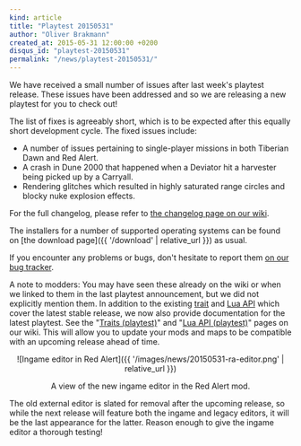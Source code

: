 ```yaml
---
kind: article
title: "Playtest 20150531"
author: "Oliver Brakmann"
created_at: 2015-05-31 12:00:00 +0200
disqus_id: "playtest-20150531"
permalink: "/news/playtest-20150531/"
---
```


We have received a small number of issues after last week's playtest release. These issues have been addressed and so we are releasing a new playtest for you to check out!

The list of fixes is agreeably short, which is to be expected after this equally short development cycle. The fixed issues include:

* A number of issues pertaining to single-player missions in both Tiberian Dawn and Red Alert.
* A crash in Dune 2000 that happened when a Deviator hit a harvester being picked up by a Carryall.
* Rendering glitches which resulted in highly saturated range circles and blocky nuke explosion effects.

For the full changelog, please refer to [the changelog page on our wiki](https://github.com/OpenRA/OpenRA/wiki/Historical-Changelogs).

The installers for a number of supported operating systems can be found on [the download page]({{ '/download' | relative_url }}) as usual.

If you encounter any problems or bugs, don't hesitate to report them [on our bug tracker](http://bugs.openra.net).

A note to modders: You may have seen these already on the wiki or when we linked to them in the last playtest announcement, but we did not explicitly mention them. In addition to the existing [trait](http://wiki.openra.net/Traits) and [Lua API](http://wiki.openra.net/Lua-API)  which cover the latest stable release, we now also provide documentation for the latest playtest. See the "[Traits (playtest)](http://wiki.openra.net/Traits-(playtest))" and "[Lua API (playtest)](http://wiki.openra.net/Lua-API-(playtest))" pages on our wiki. This will allow you to update your mods and maps to be compatible with an upcoming release ahead of time.

<div style="text-align:center" markdown="1">

![Ingame editor in Red Alert]({{ '/images/news/20150531-ra-editor.png' | relative_url }})

A view of the new ingame editor in the Red Alert mod.
</div>

The old external editor is slated for removal after the upcoming release, so while the next release will feature both the ingame and legacy editors, it will be the last appearance for the latter. Reason enough to give the ingame editor a thorough testing!
